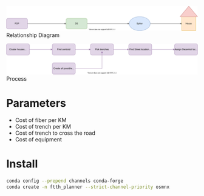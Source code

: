 
![Relationships Diagram](ftth_entity_relationships.svg)
Relationship Diagram

![Process](ftth_process.svg)
Process
# Parameters
- Cost of fiber per KM
- Cost of trench per KM
- Cost of trench to cross the road
- Cost of equipment

# Install
```bash
conda config --prepend channels conda-forge
conda create -n ftth_planner --strict-channel-priority osmnx
```
